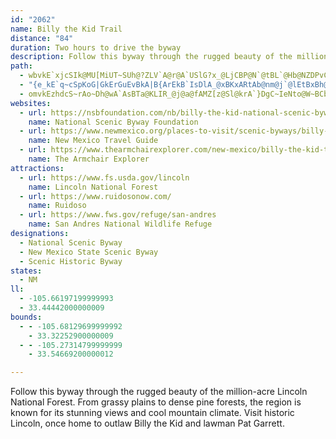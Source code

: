 ```yaml
---
id: "2062"
name: Billy the Kid Trail
distance: "84"
duration: Two hours to drive the byway
description: Follow this byway through the rugged beauty of the million-acre Lincoln National Forest. From grassy plains to dense pine forests, the region is known for its stunning views and cool mountain climate. Visit historic Lincoln, once home to outlaw Billy the Kid and lawman Pat Garrett.
path:
  - wbvkE`xjcSIk@MU[MiUT~SUh@?ZLV`A@r@A`USlG?x_@LjCBP@N`@tBL`@Hb@NZDPvCdHbCxEfGtItAfClCxDdLbPrEfHn@~A|@`D`AdIj@tBf@lAr@~@x@v@xEpCxCzBjBzBnErI|@pBlBbHxKdi@pB`GjAdCv@fAd@z@f@l@f@v@~F|G|GhI~PvRdDjCrPbJvGdEpErDtx@nt@dE`DrFtCjA~@x@v@v@xAnAlEt@xAxAxArDnCtGpJnBlBbAn@bCdAf^`L|w@pW~L|CdMnCjSrFzCpBnArAlEfCxDx@rADtZe@zDDzCX|Cj@rDlAxAn@j]rRbGxCfCr@|LzBhL|CzK|AnGv@`KrAbBdAj@x@p@dBJfABnG\xBnB~HrAfB~ArA|@fAZr@^bBfAzBxAlA~@\z@l@lC~DlAx@~Br@bAz@|@dBt@~C^~@x@dAbAl@x@PhEC~ARnGjDnCp@~@h@fAb@bAFpNYhQ_AfIaChAk@nT{MzFgEVMBCpFcDS_BEyBC{KD{Ep@iWd@sDh@yBrCmGj@gBf@cCZuERw]n@qr@B_H_@yD}@uEoC_HqBoC{AyAwSuQ_B_AgGmB}Aw@kAcAyLmNoV_ZqAwBaBsDgBcGcEsPmAsDuLud@cB_G_DuN[mCa@mILkRImMo@iKiAsJgVgoAuAgFiAeDsA_DqGuLiAgDu@iDWyDAcQa@yEg@eCi@gBiAqC{BaD}AaBgD_CeMmF{EeCuCuCgCyDaAyCgAyESyAKgBC{DLyHIeCu@oHg@kCiGkRYmA_AqHc@aBy@_BmB{Bu@k@sCmAmC]uN{@iCm@uAq@}@q@sBgCe@gAc@kAi@mCk@sFQ_AyB{HgJ_f@{CcICeATw@h@a@hB_@X_@Ts@TaOGmBS{AwGmYsFwZYsCYoE]gKQmAy@_BoBmCsHgG{B{B}AoBmE{Ho@y@gCcCoFcDo@i@mAoBeAaEkD}P_EuPwAuKe@eBs@oBkAkBg@SyCe@oCtK@rAfB~HBzASjAc@~@UTgCpAcDz@yDh@gAd@o@n@cElIeBxC]x@Ex@NrBbA~EDf@HvBYzA_@j@s@^kMtDwAp@k@`@gAdByJdUi@~@_RbVaIpFy@DcAWyBuDqAeAoDy@qE]uA[_CkAy@m@kI{LeQaXaB}BmAqAm@YwA_@gDEoD^yAQqHsEyC{AmGmC}ZoL{FgCmBq@eB_@sAGwQB{@GaCm@{@]mC{BcG{Hy@g@o@IaDrCqGrEy@x@U^nAyA
  - "{e_kE`q~cSpKoG|GkErGuEvBkA|B{ArEkB`IsDlA_@xBKxARtAb@nm@j`@lEtBxBh@bAl@dB~Ar@fAh@fAjBlGrAfCxA|ApGxD|BhBbBl@rA?tAM|Am@hGaFbAkAlEaHfBkA~A[x@FxAX|DlAhB\\vDRjCSlB_A~AyBxAuCfBcBrCgA`IsB|By@`AeAf@s@zAyAfAm@bAWxAMj@DpG~AtALvBSjN{CfB?zHtAzA?~Ae@fCaBrE_FfEyClJuFjD}@hAa@jAk@pByA|KqQdA_B|@w@bCaA|@QrCEnATdHlC`Cl@pJ^lDl@zVbMx@|@t@lAXfAXdCTfH^rBXp@~KtMnBlCn@r@l@^z@Xx@JdNDrFQjGLlDm@jK{ChCSrA?xARtDlBpCdBrAf@rHjBv@`@v@dA`@~@dDvLvBrI^v@nAt@lCRRsAToDfAwAd@_AbEuJNyBUuCO_ACy@ZwDlAeHx@yQlAoJ`@gCb@qAR[xBqBdAyAh@e@\\s@tFkTvAeCjIuJrCwErAcBhBwDd@yBNsEK{IT_SN}D|AqVTmAN{C~@}Zb@oL^yOIuG_DyZMqEB_CNa@cAqAoBiDSQuIkXu@}E[uCI{CDmDXeHNMrAe\\?e@IKE{GO_C_@kBwAcFaNcZaFgLo@{BoAyFy@eHOwEJgGh@mGXeFIaGi@yFeAgE_IuSqOac@qDgJeBuDyB}CmFmFcEgC{CkAuBi@uMmCmDqAaDmB{AyAs@_AmC_Fo@_Bua@k_BcC{GkBqDgCuDcEiFu^{_@mBmCoAaCaCmF_ByCkBsCgWs[wDmEqWgVsJaKaBgCoAmDUmAY_CI{CNyE~AmJp@oFDwBEaCa@_EeAuD}DgIk@eBi@gEY_Ic@{BiAuCa@q@wAwAeOkKmAiA{AuBgAyBiAeD{@gFW_DAoFd@sOK{Bg@aEcAyDq@mBgByCcWoYiCmDsAuC_@wA_BuJsAiFyCyHw@mAwKuNgD_EcE{FuJ{RiDmEeM{JcEuDwIaJwA}AgFiH{FoIqBoDiA}DyEcYWmDHuHAiB]sDeAaGOcHSaCoA_FaGyNu@cEs@_L_@mCg@uBmMkd@sDmIqG{MyTy^cAqBsBiFiAyEy@yFc@{FAgG~@ww@hCk\\BkBI{DYwB}@}D{@oC}GsPgCmI}@qD_AcFuDwXc@mG@{HLwB|C}UfAuGj@sENyCDsGyAeWCmFRsFbCwRn@mGRYt@kGlDk[?gANeBlAsIjB{IpC{KxRom@nAeEl@iDTkCDwTHaC|CcSfCsS~AwVrCam@n@cGb@eCd@}BxAcFtBsEvEsHn]sh@bFoIlXsj@zF}Lx@eCt@yCb@{CdByQh@oD|EwUh@kGr@eTR_Bt@mClVgo@dAqEx@qOZkDL}C_@qHiBcNOeCE_Cf@gDx@gC{Be@i@?}Cp@cA^mErC_v@rb@u^`TmD|BmBdBkB`CeElGm[xh@kJ~NsFvJgKhTwCpEcE`EcFxCwVnIsF`CuHrFeB`BgDdEgExEsClCkHrEcLzEol@pUof@lSmBlAqC~CcBnDgA|EsBxZwA`Jq@fDo@rC{BtH_EfJ}@~A_C`EoBjC}RnV{b@tj@oNhQuJrIoS`NgDbC_DjDmClDqCxFiFtLiq@l~AoBjDiClDeMnMmJxKuFtKuDxIsCzIc@rBcAnJYrAo@jBwDzHuEzNaBtDoN`TkAxAsBlBmVjR}A|AmJhR}S`d@{@rB{GhToTrg@mAzB}|@rlAuAjC}ChNaBlC_BdBw@pAk@`BOtADjCbBlQZvE?dFc@fH?fFFrAn@~E\\nAlDjKxDhRX`E^vZXfDjB~G`AhIVdAtGtQlBzGdShvAXdCHfE_ApRi@~Gg@dCk@~AmGrOiQnb@uKlV}@pAkAlA}FrD"
  - omvkEzhdcS~rAo~Dh@wA`AsBTa@KLIR_@j@a@fAMZ[z@Sl@krA`}DgC~IeNto@W~BCbDFv@b@tBl@hBlInMhE`G`@~BFt@@JANAd@WvC_BzMsHnr@IxF?pQ
websites:
  - url: https://nsbfoundation.com/nb/billy-the-kid-national-scenic-byway/
    name: National Scenic Byway Foundation
  - url: https://www.newmexico.org/places-to-visit/scenic-byways/billy-the-kid/
    name: New Mexico Travel Guide
  - url: https://www.thearmchairexplorer.com/new-mexico/billy-the-kid-trail.php
    name: The Armchair Explorer
attractions:
  - url: https://www.fs.usda.gov/lincoln
    name: Lincoln National Forest
  - url: https://www.ruidosonow.com/
    name: Ruidoso
  - url: https://www.fws.gov/refuge/san-andres
    name: San Andres National Wildlife Refuge
designations:
  - National Scenic Byway
  - New Mexico State Scenic Byway
  - Scenic Historic Byway
states:
  - NM
ll:
  - -105.66197199999993
  - 33.44442000000009
bounds:
  - - -105.68129699999992
    - 33.32252900000009
  - - -105.27314799999999
    - 33.54669200000012

---
```


Follow this byway through the rugged beauty of the million-acre Lincoln National Forest. From grassy plains to dense pine forests, the region is known for its stunning views and cool mountain climate. Visit historic Lincoln, once home to outlaw Billy the Kid and lawman Pat Garrett.
